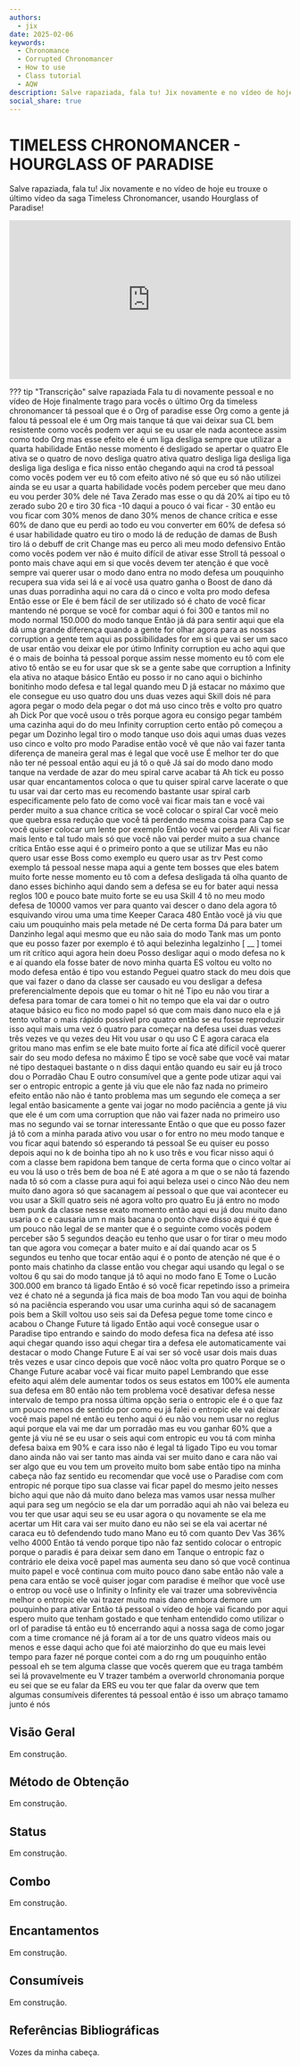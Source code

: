 ```yaml
---
authors:
  - jix
date: 2025-02-06
keywords:
  - Chronomance
  - Corrupted Chronomancer
  - How to use
  - Class tutorial
  - AQW
description: Salve rapaziada, fala tu! Jix novamente e no vídeo de hoje eu trouxe o último vídeo da saga Timeless Chronomancer, usando Hourglass of Paradise!
social_share: true
--- 
```

# TIMELESS CHRONOMANCER - HOURGLASS OF PARADISE

Salve rapaziada, fala tu! Jix novamente e no vídeo de hoje eu trouxe o último vídeo da saga Timeless Chronomancer, usando Hourglass of Paradise!

<div style="position: relative; width: 100%; padding-bottom: 56.25%; height: 0; overflow: hidden;">
  <iframe 
    src="https://www.youtube.com/embed/RYg648yncpU" 
    title="YouTube video player" 
    frameborder="0" 
    allow="accelerometer; autoplay; clipboard-write; encrypted-media; gyroscope; picture-in-picture; web-share" 
    referrerpolicy="strict-origin-when-cross-origin" 
    allowfullscreen 
    style="position: absolute; top: 0; left: 0; width: 100%; height: 100%;"
  ></iframe>
</div>

??? tip "Transcrição"
    salve rapaziada Fala tu di novamente pessoal e no vídeo de Hoje finalmente trago para vocês o último Org da timeless chronomancer tá pessoal que é o Org of paradise esse Org como a gente já falou tá pessoal ele é um Org mais tanque tá que vai deixar sua CL bem resistente como vocês podem ver aqui se eu usar ele nada acontece assim como todo Org mas esse efeito ele é um liga desliga sempre que utilizar a quarta habilidade Então nesse momento é desligado se apertar o quatro Ele ativa se o quatro de novo desliga quatro ativa quatro desliga liga desliga liga desliga liga desliga e fica nisso então chegando aqui na crod tá pessoal como vocês podem ver eu tô com efeito ativo né só que eu só não utilizei ainda se eu usar a quarta habilidade vocês podem perceber que meu dano eu vou perder 30% dele né Tava Zerado mas esse o qu dá 20% aí tipo eu tô zerado subo 20 e tiro 30 fica -10 daqui a pouco ó vai ficar - 30 então eu vou ficar com 30% menos de dano 30% menos de chance crítica e esse 60% de dano que eu perdi ao todo eu vou converter em 60% de defesa só é usar habilidade quatro eu tiro o modo lá de redução de damas de Bush tiro lá o debuff de crit Change mas eu perco ali meu modo defensivo Então como vocês podem ver não é muito difícil de ativar esse Stroll tá pessoal o ponto mais chave aqui em si que vocês devem ter atenção é que você sempre vai querer usar o modo dano entra no modo defesa um pouquinho recupera sua vida sei lá e aí você usa quatro ganha o Boost de dano dá unas duas porradinha aqui no cara dá o cinco e volta pro modo defesa Então esse or Ele é bem fácil de ser utilizado só é chato de você ficar mantendo né porque se você for combar aqui ó foi 300 e tantos mil no modo normal 150.000 do modo tanque Então já dá para sentir aqui que ela dá uma grande diferença quando a gente for olhar agora para as nossas corruption a gente tem aqui as possibilidades for em si que vai ser um saco de usar então vou deixar ele por útimo Infinity corruption eu acho aqui que é o mais de boinha tá pessoal porque assim nesse momento eu tô com ele ativo tô então se eu for usar que sk se a gente sabe que corruption a Infinity ela ativa no ataque básico Então eu posso ir no cano aqui o bichinho bonitinho modo defesa e tal legal quando meu D já estacar no máximo que ele consegue eu uso quatro dou uns duas vezes aqui Skill dois né para agora pegar o modo dela pegar o dot má uso cinco três e volto pro quatro ah Dick Por que você usou o três porque agora eu consigo pegar também uma cazinha aqui do do meu Infinity corruption certo então pô começou a pegar um Dozinho legal tiro o modo tanque uso dois aqui umas duas vezes uso cinco e volto pro modo Paradise então você vê que não vai fazer tanta diferença de maneira geral mas é legal que você use É melhor ter do que não ter né pessoal então aqui eu já tô o quê Já saí do modo dano modo tanque na verdade de azar do meu spiral carve acabar tá Ah tick eu posso usar quar encantamentos coloca o que tu quiser spiral carve lacerate o que tu usar vai dar certo mas eu recomendo bastante usar spiral carb especificamente pelo fato de como você vai ficar mais tan e você vai perder muito a sua chance crítica se você colocar o spiral Car você meio que quebra essa redução que você tá perdendo mesma coisa para Cap se você quiser colocar um lente por exemplo Então você vai perder Ali vai ficar mais lento e tal tudo mais só que você não vai perder muito a sua chance crítica Então esse aqui é o primeiro ponto a que se utilizar Mas eu não quero usar esse Boss como exemplo eu quero usar as trv Pest como exemplo tá pessoal nesse mapa aqui a gente tem bosses que eles batem muito forte nesse momento eu tô com a defesa desligada tá olha quanto de dano esses bichinho aqui dando sem a defesa se eu for bater aqui nessa reglos 100 e pouco bate muito forte se eu usa Skill 4 tô no meu modo defesa de 10000 vamos ver para quanto vai descer o dano dela agora tô esquivando virou uma uma time Keeper Caraca 480 Então você já viu que caiu um pouquinho mais pela metade né De certa forma Dá para bater um Danzinho legal aqui mesmo que eu não saia do modo Tank mas um ponto que eu posso fazer por exemplo é tô aqui belezinha legalzinho [ __ ] tomei um rit crítico aqui agora hein doeu Posso desligar aqui o modo defesa no k e aí quando ela fosse bater de novo minha quarta ES voltou eu volto no modo defesa então é tipo vou estando Peguei quatro stack do meu dois que que vai fazer o dano da classe ser causado eu vou desligar a defesa preferencialmente depois que eu tomar o hit né Tipo eu não vou tirar a defesa para tomar de cara tomei o hit no tempo que ela vai dar o outro ataque básico eu fico no modo papel só que com mais dano nuco ela e já tento voltar o mais rápido possível pro quatro então se eu fosse reproduzir isso aqui mais uma vez ó quatro para começar na defesa usei duas vezes três vezes ve qu vezes deu Hit vou usar o qu uso C E agora caraca ela gritou mano mas enfim se ele bate muito forte aí fica até difícil você querer sair do seu modo defesa no máximo É tipo se você sabe que você vai matar né tipo destaquei bastante o n diss daqui então quando eu sair eu já troco dou o Porradão Chau E outro consumível que a gente pode utizar aqui vai ser o entropic entropic a gente já viu que ele não faz nada no primeiro efeito então não não é tanto problema mas um segundo ele começa a ser legal então basicamente a gente vai jogar no modo paciência a gente já viu que ele é um com uma corruption que não vai fazer nada no primeiro uso mas no segundo vai se tornar interessante Então o que que eu posso fazer já tô com a minha parada ativo vou usar o for entro no meu modo tanque e vou ficar aqui batendo só esperando tá pessoal Se eu quiser eu posso depois aqui no k de boinha tipo ah no k uso três e vou ficar nisso aqui ó com a classe bem rapidona bem tanque de certa forma que o cinco voltar aí eu vou lá uso o três bem de boa né E até agora a m que o se não tá fazendo nada tô só com a classe pura aqui foi aqui beleza usei o cinco Não deu nem muito dano agora só que sacanagem aí pessoal o que que vai acontecer eu vou usar a Skill quatro seis né agora volto pro quatro Eu já entro no modo bem punk da classe nesse exato momento então aqui eu já dou muito dano usaria o c e causaria um n mais bacana o ponto chave disso aqui é que é um pouco não legal de se manter que é o seguinte como vocês podem perceber são 5 segundos deação eu tenho que usar o for tirar o meu modo tan que agora vou começar a bater muito e aí daí quando acar os 5 segundos eu tenho que tocar então aqui é o ponto de atenção né que é o ponto mais chatinho da classe então vou chegar aqui usando qu legal o se voltou 6 qu sai do modo tanque já tô aqui no modo fano E Tome o Lucão 300.000 em branco tá ligado Então é só você ficar repetindo isso a primeira vez é chato né a segunda já fica mais de boa modo Tan vou aqui de boinha só na paciência esperando vou usar uma curinha aqui só de sacanagem pois bem a Skill voltou uso seis sai da Defesa pegue tome tome cinco e acabou o Change Future tá ligado Então aqui você consegue usar o Paradise tipo entrando e saindo do modo defesa fica na defesa até isso aqui chegar quando isso aqui chegar tira a defesa ele automaticamente vai destacar o modo Change Future E aí vai ser só você usar dois mais duas três vezes e usar cinco depois que você nãoc volta pro quatro Porque se o Change Future acabar você vai ficar muito papel Lembrando que esse efeito aqui além dele aumentar todos os seus estatos em 100% ele aumenta sua defesa em 80 então não tem problema você desativar defesa nesse intervalo de tempo pra nossa última opção seria o entropic ele é o que faz um pouco menos de sentido por como eu já falei o entropic ele vai deixar você mais papel né então eu tenho aqui ó eu não vou nem usar no reglus aqui porque ela vai me dar um porradão mas eu vou ganhar 60% que a gente já viu né se eu usar o seis aqui com entropic eu vou tá com minha defesa baixa em 90% e cara isso não é legal tá ligado Tipo eu vou tomar dano ainda não vai ser tanto mas ainda vai ser muito dano e cara não vai ser algo que eu vou tem um proveito muito bom sabe então tipo na minha cabeça não faz sentido eu recomendar que você use o Paradise com com entropic né porque tipo sua classe vai ficar papel do mesmo jeito nesses bicho aqui que não dá muito dano beleza mas vamos usar nessa mulher aqui para seg um negócio se ela dar um porradão aqui ah não vai beleza eu vou ter que usar aqui seu se eu usar agora o qu novamente se ela me acertar um Hit cara vai ser muito dano eu não sei se ela vai acertar né caraca eu tô defendendo tudo mano Mano eu tô com quanto Dev Vas 36% velho 4000 Então tá vendo porque tipo não faz sentido colocar o entropic porque o paradis é para deixar sem dano em Tanque o entropic faz o contrário ele deixa você papel mas aumenta seu dano só que você continua muito papel e você continua com muito pouco dano sabe então não vale a pena cara então se você quiser jogar com paradise é melhor que você use o entrop ou você use o Infinity o Infinity ele vai trazer uma sobrevivência melhor o entropic ele vai trazer muito mais dano embora demore um pouquinho para ativar Então tá pessoal o vídeo de hoje vai ficando por aqui espero muito que tenham gostado e que tenham entendido como utilizar o orl of paradise tá então eu tô encerrando aqui a nossa saga de como jogar com a time cromance né já foram aí a tor de uns quatro vídeos mais ou menos e esse daqui acho que foi até maiorzinho do que eu mais levei tempo para fazer né porque contei com a do rng um pouquinho então pessoal eh se tem alguma classe que vocês querem que eu traga também sei lá provavelmente eu V trazer também a overworld chronomania porque eu sei que se eu falar da ERS eu vou ter que falar da overw que tem algumas consumíveis diferentes tá pessoal então é isso um abraço tamamo junto é nós

## Visão Geral

Em construção.

## Método de Obtenção

Em construção.

## Status

Em construção.

## Combo

Em construção.

## Encantamentos

Em construção.

## Consumíveis

Em construção.

## Referências Bibliográficas
Vozes da minha cabeça.
